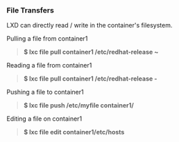 ### File Transfers 

LXD can directly read / write in the container&#039;s filesystem.

Pulling a file from container1

> **$ lxc file pull container1 /etc/redhat-release ~**

Reading a file from container1

> **$ lxc file pull container1 /etc/redhat-release -**

Pushing a file to container1

> **$ lxc file push /etc/myfile container1/**

Editing a file on container1

> **$ lxc file edit container1/etc/hosts**
